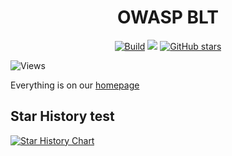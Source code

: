 <h1 align="center"> OWASP BLT </h1>


<p align="center"><a href="https://github.com/OWASP/BLT/actions" rel="noopener noreferrer" target="__blank"><img alt="Build" src="https://github.com/OWASP/BLT/actions/workflows/auto-merge.yml/badge.svg"></a> <a href="https://github.com/OWASP/BLT/blob/main/LICENSE.md" rel="noopener noreferrer"><img src="https://img.shields.io/badge/license-AGPL--3.0-blue"></a>
<a href="https://github.com/OWASP/BLT" rel="noopener noreferrer" target="__blank"><img alt="GitHub stars" src="https://img.shields.io/github/stars/OWASP/BLT?style=social"></a></p>

<img alt="Views" src="https://owaspblt.org/repos/blt/badge/">

Everything is on our <a href="https://owaspblt.org">homepage</a>

## Star History test

<a href="https://star-history.com/#OWASP-BLT/BLT&Date">
 <picture>
   <source media="(prefers-color-scheme: dark)" srcset="https://api.star-history.com/svg?repos=OWASP-BLT/BLT&type=Date&theme=dark" />
   <source media="(prefers-color-scheme: light)" srcset="https://api.star-history.com/svg?repos=OWASP-BLT/BLT&type=Date" />
   <img alt="Star History Chart" src="https://api.star-history.com/svg?repos=OWASP-BLT/BLT&type=Date" />
 </picture>
</a>

